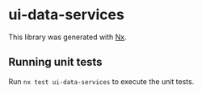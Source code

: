 # ui-data-services

This library was generated with [Nx](https://nx.dev).

## Running unit tests

Run `nx test ui-data-services` to execute the unit tests.
